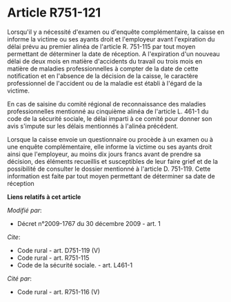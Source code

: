 # Article R751-121

Lorsqu'il y a nécessité d'examen ou d'enquête complémentaire, la caisse en informe la victime ou ses ayants droit et
l'employeur avant l'expiration du délai prévu au premier alinéa de l'article R. 751-115 par tout moyen permettant de
déterminer la date de réception. A l'expiration d'un nouveau délai de deux mois en matière d'accidents du travail ou trois
mois en matière de maladies professionnelles à compter de la date de cette notification et en l'absence de la décision de la
caisse, le caractère professionnel de l'accident ou de la maladie est établi à l'égard de la victime. 

En cas de saisine du comité régional de reconnaissance des maladies professionnelles mentionné au cinquième alinéa de
l'article L. 461-1 du code de la sécurité sociale, le délai imparti à ce comité pour donner son avis s'impute sur les délais
mentionnés à l'alinéa précédent. 

Lorsque la caisse envoie un questionnaire ou procède à un examen ou à une enquête complémentaire, elle informe la victime ou
ses ayants droit ainsi que l'employeur, au moins dix jours francs avant de prendre sa décision, des éléments recueillis et
susceptibles de leur faire grief et de la possibilité de consulter le dossier mentionné à l'article D. 751-119. Cette
information est faite par tout moyen permettant de déterminer sa date de réception

**Liens relatifs à cet article**

_Modifié par_:

  - Décret n°2009-1767 du 30 décembre 2009 - art. 1

_Cite_:

  - Code rural - art. D751-119 (V)
  - Code rural - art. R751-115
  - Code de la sécurité sociale. - art. L461-1

_Cité par_:

  - Code rural - art. R751-116 (V)
